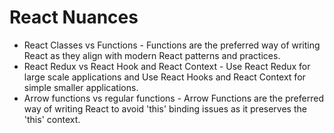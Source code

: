 # React Nuances

- React Classes vs Functions - Functions are the preferred way of writing React as they align with modern React patterns and practices.
- React Redux vs React Hook and React Context - Use React Redux for large scale applications and Use React Hooks and React Context for simple smaller applications.
- Arrow functions vs regular functions - Arrow Functions are the preferred way of writing React to avoid 'this' binding issues as it preserves the 'this' context.
